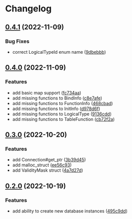 # Changelog

## [0.4.1](https://github.com/Mause/duckdb-extension-framework/compare/v0.4.0...v0.4.1) (2022-11-09)


### Bug Fixes

* correct LogicalTypeId enum name ([9dbebbb](https://github.com/Mause/duckdb-extension-framework/commit/9dbebbbc52213871f3bc0b75e3b606544f758ff6))

## [0.4.0](https://github.com/Mause/duckdb-extension-framework/compare/v0.3.0...v0.4.0) (2022-11-09)


### Features

* add basic map support ([fc734aa](https://github.com/Mause/duckdb-extension-framework/commit/fc734aa81b0d38439b983d3fd3e3deea0ef9b5e4))
* add missing functions to BindInfo ([c8e7afe](https://github.com/Mause/duckdb-extension-framework/commit/c8e7afe0f78ee4fdf05a180bbe0e68f286ab7988))
* add missing functions to FunctionInfo ([468cbad](https://github.com/Mause/duckdb-extension-framework/commit/468cbad542952cd3dc1602da125e5f5c6492581d))
* add missing functions to InitInfo ([d978d6f](https://github.com/Mause/duckdb-extension-framework/commit/d978d6fb0931c491a6f4aa8800bbae975f1a59e6))
* add missing functions to LogicalType ([9136cdd](https://github.com/Mause/duckdb-extension-framework/commit/9136cdde431d9a528889cd35ee2bf32aac7a18fe))
* add missing functions to TableFunction ([cb72f2a](https://github.com/Mause/duckdb-extension-framework/commit/cb72f2a850c7b0caa2d6743cba593c026acc06f4))

## [0.3.0](https://github.com/Mause/duckdb-extension-framework/compare/v0.2.0...v0.3.0) (2022-10-20)


### Features

* add Connection#get_ptr ([3b39d45](https://github.com/Mause/duckdb-extension-framework/commit/3b39d45cefac1bad424fd5a6e59ff3b51235a8eb))
* add malloc_struct ([ee56c93](https://github.com/Mause/duckdb-extension-framework/commit/ee56c93804c9b67b64ed39ff5ac8f1557009c806))
* add ValidityMask struct ([4a7d27d](https://github.com/Mause/duckdb-extension-framework/commit/4a7d27d20dfbb52096156c7c8d119d46b085ead3))

## [0.2.0](https://github.com/Mause/duckdb-extension-framework/compare/v0.1.3...v0.2.0) (2022-10-19)


### Features

* add ability to create new database instances ([495c9dd](https://github.com/Mause/duckdb-extension-framework/commit/495c9dd849fd03b58389d85ee9dea12bd210d8dc))
